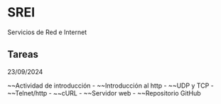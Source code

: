 # SREI

Servicios de Red e Internet

## Tareas

23/09/2024

~~Actividad de introducción
    - ~~Introducción al http
    - ~~UDP y TCP
    - ~~Telnet/http
    - ~~cURL
    - ~~Servidor web
    - ~~Repositorio GitHub
